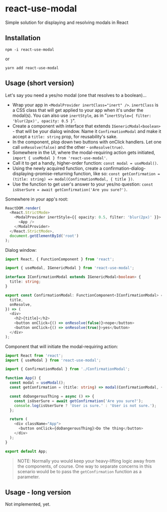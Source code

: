 react-use-modal
===============

Simple solution for displaying and resolving modals in React

Installation
------------

```
npm -i react-use-modal
```
or
```
yarn add react-use-modal
```

Usage (short version)
---------------------

Let's say you need a yes/no modal (one that resolves to a boolean)...

- Wrap your app in `<ModalProvider inertClass="inert" />`. `inertClass` is a CSS class that will get applied to your app when it's under the modal(s). You can also use `inertStyle`, as in "`inertStyle={ filter: 'blur(2px)', opacity: 0.5 }`".
- Create a component with interface that extends `IGenericModal<boolean>` - that will be your dialog window. Name it `ConfirmationModal` and make it accept a `title: string` prop, for reusability's sake.
- In the component, plop down two buttons with onClick handlers. Let one call `onResolve(false)` and the other - `onResolve(true)`.
- Somewhere in the UI, where the modal-requiring action gets initiated, `import { useModal } from 'react-use-modal'`.
- Call it to get a handy, higher-order function: `const modal = useModal()`.
- Using the newly acquired function, create a confirmation-dialog-displaying-promise-returning function, like so: `const getConfirmation = (title: string) => modal(ConfirmationModal, { title })`.
- Use the function to get user's answer to your yes/no question: `const isUserSure = await getConfirmation('Are you sure?')`.

Somewhere in your app's root:
```typescript jsx
ReactDOM.render(
  <React.StrictMode>
    <ModalProvider inertStyle={{ opacity: 0.5, filter: 'blur(2px)' }}>
      <App />
    </ModalProvider>
  </React.StrictMode>,
  document.getElementById('root')
);
```


Dialog window:
```typescript jsx
import React, { FunctionComponent } from 'react';

import { useModal, IGenericModal } from 'react-use-modal';

interface IConfirmationModal extends IGenericModal<boolean> {
  title: string;
}

export const ConfirmationModal: FunctionComponent<IConfirmationModal> = ({
  title,
  onResolve,
}) => (
  <div>
    <h2>{title}</h2>
    <button onClick={() => onResolve(false)}>nope</button>
    <button onClick={() => onResolve(true)}>yes</button>
  </div>
);
```

Component that will initiate the modal-requiring action:
```typescript jsx
import React from 'react';
import { useModal } from 'react-use-modal';

import { ConfirmationModal } from './ConfirmationModal';

function App() {
  const modal = useModal();
  const getConfirmation = (title: string) => modal(ConfirmationModal, { title });

  const doDangerousThing = async () => {
    const isUserSure = await getConfirmation('Are you sure?');
    console.log(isUserSure ? 'User is sure.' : 'User is not sure.');
  };

  return (
    <div className="App">
      <button onClick={doDangerousThing}>Do the thing</button>
    </div>
  );
}

export default App;
```

> NOTE: Normally you would keep your heavy-lifting logic away from the components, of course.
One way to separate concerns in this scenario would be to pass the `getConfirmation` function as a parameter. 

Usage - long version
--------------------

Not implemented, yet.
